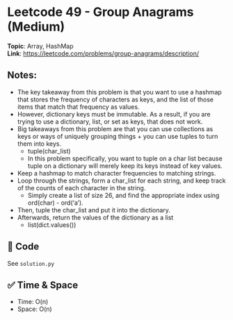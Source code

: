 # Leetcode 49 - Group Anagrams (Medium)

**Topic**: Array, HashMap  
**Link**: https://leetcode.com/problems/group-anagrams/description/

## Notes: 
 - The key takeaway from this problem is that you want to use a hashmap that stores the frequency of characters as keys, and the list of those items that match that frequency as values. 
 - However, dictionary keys must be immutable. As a result, if you are trying to use a dictionary, list, or set as keys, that does not work. 
 - Big takeaways from this problem are that you can use collections as keys or ways of uniquely grouping things + you can use tuples to turn them into keys. 
    - tuple(char_list)
    - In this problem specifically, you want to tuple on a char list because tuple on a dictionary will merely keep its keys instead of key values. 
 - Keep a hashmap to match character frequencies to matching strings. 
 - Loop through the strings, form a char_list for each string, and keep track of the counts of each character in the string. 
    - Simply create a list of size 26, and find the appropriate index using ord(char) - ord(‘a’). 
 - Then, tuple the char_list and put it into the dictionary.
 - Afterwards, return the values of the dictionary as a list
    - list(dict.values())

## 🧪 Code
See `solution.py`

## ✅ Time & Space
- Time: O(n)
- Space: O(n)
